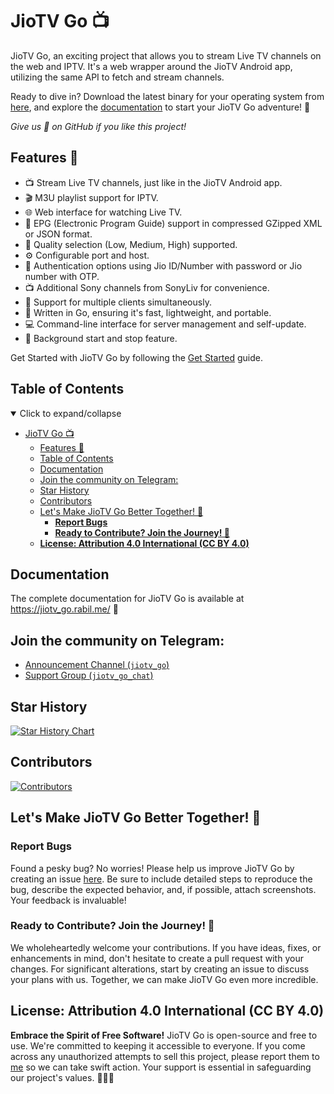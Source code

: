 # JioTV Go 📺

JioTV Go, an exciting project that allows you to stream Live TV channels on the web and IPTV. It's a web wrapper around the JioTV Android app, utilizing the same API to fetch and stream channels.

Ready to dive in? Download the latest binary for your operating system from [here](https://github.com/rabilrbl/jiotv_go/releases/latest), and explore the [documentation](https://jiotv_go.rabil.me/) to start your JioTV Go adventure! 🚀

_Give us 🌟 on GitHub if you like this project!_

## Features 🌟

- 📺 Stream Live TV channels, just like in the JioTV Android app.
- 🎬 M3U playlist support for IPTV.
- 🌐 Web interface for watching Live TV.
- 📅 EPG (Electronic Program Guide) support in compressed GZipped XML or JSON format.
- 🎥 Quality selection (Low, Medium, High) supported.
- ⚙️ Configurable port and host.
- 🔐 Authentication options using Jio ID/Number with password or Jio number with OTP.
- 📺 Additional Sony channels from SonyLiv for convenience.
- 👥 Support for multiple clients simultaneously.
- 🚀 Written in Go, ensuring it's fast, lightweight, and portable.
- 💻 Command-line interface for server management and self-update.
- 🔄 Background start and stop feature.

Get Started with JioTV Go by following the [Get Started](https://jiotv_go.rabil.me/get_started) guide.

## Table of Contents

<details open>
  <summary>Click to expand/collapse</summary>
  
- [JioTV Go 📺](#jiotv-go-)
  - [Features 🌟](#features-)
  - [Table of Contents](#table-of-contents)
  - [Documentation](#documentation)
  - [Join the community on Telegram:](#join-the-community-on-telegram)
  - [Star History](#star-history)
  - [Contributors](#contributors)
  - [Let's Make JioTV Go Better Together! 🤝](#lets-make-jiotv-go-better-together-)
    - [**Report Bugs**](#report-bugs)
    - [**Ready to Contribute? Join the Journey! 🚀**](#ready-to-contribute-join-the-journey-)
  - [**License: Attribution 4.0 International (CC BY 4.0)**](#license-attribution-40-international-cc-by-40)
</details>

## Documentation

The complete documentation for JioTV Go is available at https://jiotv_go.rabil.me/ 📖

## Join the community on Telegram:

- [Announcement Channel (`jiotv_go`)](https://telegram.me/jiotv_go)
- [Support Group (`jiotv_go_chat`)](https://telegram.me/jiotv_go_chat)

## Star History

<a href="https://star-history.com/#rabilrbl/jiotv_go&Date">
  <picture>
    <source media="(prefers-color-scheme: dark)" srcset="https://api.star-history.com/svg?repos=rabilrbl/jiotv_go&type=Date&theme=dark" />
    <source media="(prefers-color-scheme: light)" srcset="https://api.star-history.com/svg?repos=rabilrbl/jiotv_go&type=Date" />
    <img alt="Star History Chart" src="https://api.star-history.com/svg?repos=rabilrbl/jiotv_go&type=Date" />
  </picture>
</a>

## Contributors

[![Contributors](https://contributors-img.web.app/image?repo=rabilrbl/jiotv_go)](https://github.com/rabilrbl/jiotv_go/graphs/contributors)

## Let's Make JioTV Go Better Together! 🤝

### **Report Bugs**

Found a pesky bug? No worries! Please help us improve JioTV Go by creating an issue [here](https://github.com/rabilrbl/jiotv_go/issues/new). Be sure to include detailed steps to reproduce the bug, describe the expected behavior, and, if possible, attach screenshots. Your feedback is invaluable!

### **Ready to Contribute? Join the Journey! 🚀**

We wholeheartedly welcome your contributions. If you have ideas, fixes, or enhancements in mind, don't hesitate to create a pull request with your changes. For significant alterations, start by creating an issue to discuss your plans with us. Together, we can make JioTV Go even more incredible.

## **License: Attribution 4.0 International (CC BY 4.0)**

**Embrace the Spirit of Free Software!** JioTV Go is open-source and free to use. We're committed to keeping it accessible to everyone. If you come across any unauthorized attempts to sell this project, please report them to [me](mailto:mail@rabil.me) so we can take swift action. Your support is essential in safeguarding our project's values. 🙌📜💼
